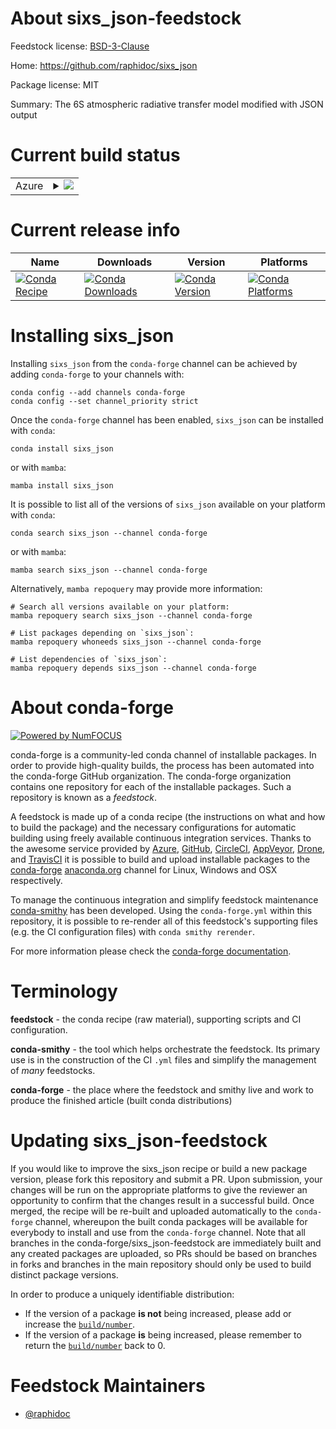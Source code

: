 About sixs_json-feedstock
=========================

Feedstock license: [BSD-3-Clause](https://github.com/conda-forge/sixs_json-feedstock/blob/main/LICENSE.txt)

Home: https://github.com/raphidoc/sixs_json

Package license: MIT

Summary: The 6S atmospheric radiative transfer model modified with JSON output

Current build status
====================


<table>
    
  <tr>
    <td>Azure</td>
    <td>
      <details>
        <summary>
          <a href="https://dev.azure.com/conda-forge/feedstock-builds/_build/latest?definitionId=23265&branchName=main">
            <img src="https://dev.azure.com/conda-forge/feedstock-builds/_apis/build/status/sixs_json-feedstock?branchName=main">
          </a>
        </summary>
        <table>
          <thead><tr><th>Variant</th><th>Status</th></tr></thead>
          <tbody><tr>
              <td>linux_64</td>
              <td>
                <a href="https://dev.azure.com/conda-forge/feedstock-builds/_build/latest?definitionId=23265&branchName=main">
                  <img src="https://dev.azure.com/conda-forge/feedstock-builds/_apis/build/status/sixs_json-feedstock?branchName=main&jobName=linux&configuration=linux%20linux_64_" alt="variant">
                </a>
              </td>
            </tr><tr>
              <td>osx_64</td>
              <td>
                <a href="https://dev.azure.com/conda-forge/feedstock-builds/_build/latest?definitionId=23265&branchName=main">
                  <img src="https://dev.azure.com/conda-forge/feedstock-builds/_apis/build/status/sixs_json-feedstock?branchName=main&jobName=osx&configuration=osx%20osx_64_" alt="variant">
                </a>
              </td>
            </tr><tr>
              <td>osx_arm64</td>
              <td>
                <a href="https://dev.azure.com/conda-forge/feedstock-builds/_build/latest?definitionId=23265&branchName=main">
                  <img src="https://dev.azure.com/conda-forge/feedstock-builds/_apis/build/status/sixs_json-feedstock?branchName=main&jobName=osx&configuration=osx%20osx_arm64_" alt="variant">
                </a>
              </td>
            </tr><tr>
              <td>win_64</td>
              <td>
                <a href="https://dev.azure.com/conda-forge/feedstock-builds/_build/latest?definitionId=23265&branchName=main">
                  <img src="https://dev.azure.com/conda-forge/feedstock-builds/_apis/build/status/sixs_json-feedstock?branchName=main&jobName=win&configuration=win%20win_64_" alt="variant">
                </a>
              </td>
            </tr>
          </tbody>
        </table>
      </details>
    </td>
  </tr>
</table>

Current release info
====================

| Name | Downloads | Version | Platforms |
| --- | --- | --- | --- |
| [![Conda Recipe](https://img.shields.io/badge/recipe-sixs_json-green.svg)](https://anaconda.org/conda-forge/sixs_json) | [![Conda Downloads](https://img.shields.io/conda/dn/conda-forge/sixs_json.svg)](https://anaconda.org/conda-forge/sixs_json) | [![Conda Version](https://img.shields.io/conda/vn/conda-forge/sixs_json.svg)](https://anaconda.org/conda-forge/sixs_json) | [![Conda Platforms](https://img.shields.io/conda/pn/conda-forge/sixs_json.svg)](https://anaconda.org/conda-forge/sixs_json) |

Installing sixs_json
====================

Installing `sixs_json` from the `conda-forge` channel can be achieved by adding `conda-forge` to your channels with:

```
conda config --add channels conda-forge
conda config --set channel_priority strict
```

Once the `conda-forge` channel has been enabled, `sixs_json` can be installed with `conda`:

```
conda install sixs_json
```

or with `mamba`:

```
mamba install sixs_json
```

It is possible to list all of the versions of `sixs_json` available on your platform with `conda`:

```
conda search sixs_json --channel conda-forge
```

or with `mamba`:

```
mamba search sixs_json --channel conda-forge
```

Alternatively, `mamba repoquery` may provide more information:

```
# Search all versions available on your platform:
mamba repoquery search sixs_json --channel conda-forge

# List packages depending on `sixs_json`:
mamba repoquery whoneeds sixs_json --channel conda-forge

# List dependencies of `sixs_json`:
mamba repoquery depends sixs_json --channel conda-forge
```


About conda-forge
=================

[![Powered by
NumFOCUS](https://img.shields.io/badge/powered%20by-NumFOCUS-orange.svg?style=flat&colorA=E1523D&colorB=007D8A)](https://numfocus.org)

conda-forge is a community-led conda channel of installable packages.
In order to provide high-quality builds, the process has been automated into the
conda-forge GitHub organization. The conda-forge organization contains one repository
for each of the installable packages. Such a repository is known as a *feedstock*.

A feedstock is made up of a conda recipe (the instructions on what and how to build
the package) and the necessary configurations for automatic building using freely
available continuous integration services. Thanks to the awesome service provided by
[Azure](https://azure.microsoft.com/en-us/services/devops/), [GitHub](https://github.com/),
[CircleCI](https://circleci.com/), [AppVeyor](https://www.appveyor.com/),
[Drone](https://cloud.drone.io/welcome), and [TravisCI](https://travis-ci.com/)
it is possible to build and upload installable packages to the
[conda-forge](https://anaconda.org/conda-forge) [anaconda.org](https://anaconda.org/)
channel for Linux, Windows and OSX respectively.

To manage the continuous integration and simplify feedstock maintenance
[conda-smithy](https://github.com/conda-forge/conda-smithy) has been developed.
Using the ``conda-forge.yml`` within this repository, it is possible to re-render all of
this feedstock's supporting files (e.g. the CI configuration files) with ``conda smithy rerender``.

For more information please check the [conda-forge documentation](https://conda-forge.org/docs/).

Terminology
===========

**feedstock** - the conda recipe (raw material), supporting scripts and CI configuration.

**conda-smithy** - the tool which helps orchestrate the feedstock.
                   Its primary use is in the construction of the CI ``.yml`` files
                   and simplify the management of *many* feedstocks.

**conda-forge** - the place where the feedstock and smithy live and work to
                  produce the finished article (built conda distributions)


Updating sixs_json-feedstock
============================

If you would like to improve the sixs_json recipe or build a new
package version, please fork this repository and submit a PR. Upon submission,
your changes will be run on the appropriate platforms to give the reviewer an
opportunity to confirm that the changes result in a successful build. Once
merged, the recipe will be re-built and uploaded automatically to the
`conda-forge` channel, whereupon the built conda packages will be available for
everybody to install and use from the `conda-forge` channel.
Note that all branches in the conda-forge/sixs_json-feedstock are
immediately built and any created packages are uploaded, so PRs should be based
on branches in forks and branches in the main repository should only be used to
build distinct package versions.

In order to produce a uniquely identifiable distribution:
 * If the version of a package **is not** being increased, please add or increase
   the [``build/number``](https://docs.conda.io/projects/conda-build/en/latest/resources/define-metadata.html#build-number-and-string).
 * If the version of a package **is** being increased, please remember to return
   the [``build/number``](https://docs.conda.io/projects/conda-build/en/latest/resources/define-metadata.html#build-number-and-string)
   back to 0.

Feedstock Maintainers
=====================

* [@raphidoc](https://github.com/raphidoc/)

